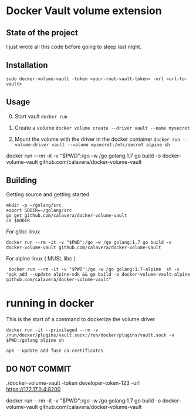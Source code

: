 # Docker Vault volume extension

## State of the project

I just wrote all this code before going to sleep last night.

## Installation

`sudo docker-volume-vault -token <your-root-vault-token> -url <url-to-vault>`

## Usage

0) Start vault
`docker run `
1) Create a volume
`docker volume create --driver vault --name mysecret`

2) Mount the volume with the driver in the docker container
`docker run --volume-driver vault --volume mysecret:/etc/secret alpine sh`


docker run --rm -it -v "$PWD":/go -w /go golang:1.7 go build -o docker-volume-vault github.com/calavera/docker-volume-vault

## Building
Getting source and getting started
```
mkdir -p ~/golang/src
export GODIR=~/golang/src
go get github.com/calavera/docker-volume-vault
cd $GODIR
```

For glibc linux
```
docker run --rm -it -v "$PWD":/go -w /go golang:1.7 go build -o docker-volume-vault github.com/calavera/docker-volume-vault
```

For alpine linux ( MUSL libc )
```
 docker run --rm -it -v "$PWD":/go -w /go golang:1.7-alpine  sh -c "apk add --update alpine-sdk && go build -o docker-volume-vault-alpine github.com/calavera/docker-volume-vault"
 ```

# running in docker
This is the start of a command to dockerize the volume driver


```
docker run -it --privileged --rm -v /run/docker/plugins/vault.sock:/run/docker/plugins/vault.sock -v $PWD:/golang alpine sh

apk --update add fuse ca-certificates
```


## DO NOT COMMIT

./docker-volume-vault -token developer-token-123 -url https://172.17.0.4:8200

docker run --rm -it -v "$PWD":/go -w /go golang:1.7 go build -o docker-volume-vault github.com/calavera/docker-volume-vault
